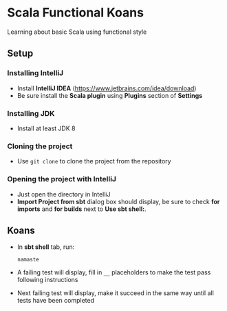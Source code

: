 # Scala Functional Koans

Learning about basic Scala using functional style

## Setup

### Installing IntelliJ

* Install **IntelliJ IDEA** (https://www.jetbrains.com/idea/download)
* Be sure install the **Scala plugin** using **Plugins** section of **Settings**

### Installing JDK

* Install at least JDK 8

### Cloning the project

* Use `git clone` to clone the project from the repository

### Opening the project with IntelliJ

* Just open the directory in IntelliJ
* **Import Project from sbt** dialog box should display,
  be sure to check **for imports** and **for builds** next to **Use sbt shell:**.

## Koans

* In **sbt shell** tab, run:

  ```
  namaste
  ```

* A failing test will display, fill in `__` placeholders to make the test pass following instructions
* Next failing test will display, make it succeed in the same way until all tests have been completed
